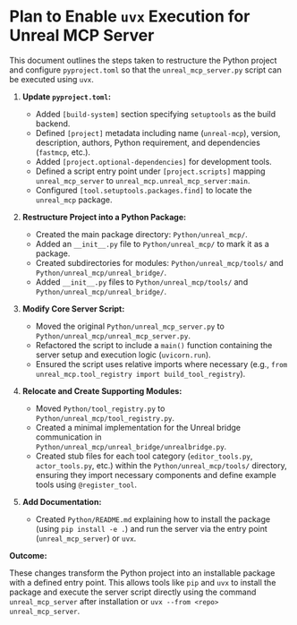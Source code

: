 # Plan to Enable `uvx` Execution for Unreal MCP Server

This document outlines the steps taken to restructure the Python project and configure `pyproject.toml` so that the `unreal_mcp_server.py` script can be executed using `uvx`.

1.  **Update `pyproject.toml`:**
    *   Added `[build-system]` section specifying `setuptools` as the build backend.
    *   Defined `[project]` metadata including name (`unreal-mcp`), version, description, authors, Python requirement, and dependencies (`fastmcp`, etc.).
    *   Added `[project.optional-dependencies]` for development tools.
    *   Defined a script entry point under `[project.scripts]` mapping `unreal_mcp_server` to `unreal_mcp.unreal_mcp_server:main`.
    *   Configured `[tool.setuptools.packages.find]` to locate the `unreal_mcp` package.

2.  **Restructure Project into a Python Package:**
    *   Created the main package directory: `Python/unreal_mcp/`.
    *   Added an `__init__.py` file to `Python/unreal_mcp/` to mark it as a package.
    *   Created subdirectories for modules: `Python/unreal_mcp/tools/` and `Python/unreal_mcp/unreal_bridge/`.
    *   Added `__init__.py` files to `Python/unreal_mcp/tools/` and `Python/unreal_mcp/unreal_bridge/`.

3.  **Modify Core Server Script:**
    *   Moved the original `Python/unreal_mcp_server.py` to `Python/unreal_mcp/unreal_mcp_server.py`.
    *   Refactored the script to include a `main()` function containing the server setup and execution logic (`uvicorn.run`).
    *   Ensured the script uses relative imports where necessary (e.g., `from unreal_mcp.tool_registry import build_tool_registry`).

4.  **Relocate and Create Supporting Modules:**
    *   Moved `Python/tool_registry.py` to `Python/unreal_mcp/tool_registry.py`.
    *   Created a minimal implementation for the Unreal bridge communication in `Python/unreal_mcp/unreal_bridge/unrealbridge.py`.
    *   Created stub files for each tool category (`editor_tools.py`, `actor_tools.py`, etc.) within the `Python/unreal_mcp/tools/` directory, ensuring they import necessary components and define example tools using `@register_tool`.

5.  **Add Documentation:**
    *   Created `Python/README.md` explaining how to install the package (using `pip install -e .`) and run the server via the entry point (`unreal_mcp_server`) or `uvx`.

**Outcome:**

These changes transform the Python project into an installable package with a defined entry point. This allows tools like `pip` and `uvx` to install the package and execute the server script directly using the command `unreal_mcp_server` after installation or `uvx --from <repo> unreal_mcp_server`.
